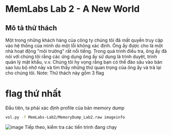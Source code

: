 # MemLabs Lab 2 - A New World
## Mô tả thử thách
Một trong những khách hàng của công ty chúng tôi đã mất quyền truy cập vào hệ thống của mình do một lỗi không xác định. Ông ấy được cho là một nhà hoạt động "môi trường" rất nổi tiếng. Trong quá trình điều tra, ông ấy đã nói với chúng tôi rằng các ứng dụng ông ấy sử dụng là trình duyệt, trình quản lý mật khẩu, v.v. Chúng tôi hy vọng rằng bạn có thể đào sâu vào bản sao lưu bộ nhớ này và tìm thấy những thứ quan trọng của ông ấy và trả lại cho chúng tôi.
Note: Thử thách này gồm 3 flag
# flag thứ nhất
Đầu tiên, ta phải xác định profile của bản memory dump
``` bash
vol.py -f MemLabs-Lab2/MemoryDump_Lab2.raw imageinfo
```
![image](https://github.com/user-attachments/assets/efe3a984-8559-4772-baca-f1592de462de)
Tiếp theo, kiểm tra các tiến trình đang chạy
``` bash



